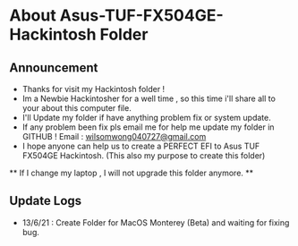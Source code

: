 # About Asus-TUF-FX504GE-Hackintosh Folder
## Announcement
- Thanks for visit my Hackintosh folder !
- Im a Newbie Hackintosher for a well time , so this time i'll share all to your about this computer file.
- I'll Update my folder if have anything problem fix or system update.
- If any problem been fix pls email me for help me update my folder in GITHUB !
  Email : wilsomwong040727@gmail.com
- I hope anyone can help us to create a PERFECT EFI to Asus TUF FX504GE Hackintosh.
  (This also my purpose to create this folder)

** If I change my laptop , I will not upgrade this folder anymore. **

## Update Logs
- 13/6/21 : Create Folder for MacOS Monterey (Beta) and waiting for fixing bug.
